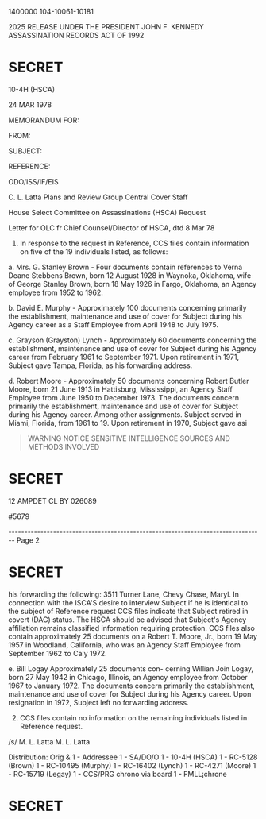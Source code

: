 1400000
104-10061-10181

2025 RELEASE UNDER THE PRESIDENT JOHN F. KENNEDY ASSASSINATION RECORDS ACT OF 1992

# SECRET

10-4H (HSCA)

24 MAR 1978

MEMORANDUM FOR:

FROM:

SUBJECT:

REFERENCE:

ODO/ISS/IF/EIS

C. L. Latta
Plans and Review Group
Central Cover Staff

House Select Committee on Assassinations (HSCA) Request

Letter for OLC fr Chief Counsel/Director of HSCA, dtd 8 Mar 78

1. In response to the request in Reference, CCS files contain information on five of the 19 individuals listed, as follows:

a. Mrs. G. Stanley Brown - Four documents contain references to Verna Deane Stebbens Brown, born 12 August 1928 in Waynoka, Oklahoma, wife of George Stanley Brown, born 18 May 1926 in Fargo, Oklahoma, an Agency employee from 1952 to 1962.

b. David E. Murphy - Approximately 100 documents concerning primarily the establishment, maintenance and use of cover for Subject during his Agency career as a Staff Employee from April 1948 to July 1975.

c. Grayson (Grayston) Lynch - Approximately 60 documents concerning the establishment, maintenance and use of cover for Subject during his Agency career from February 1961 to September 1971. Upon retirement in 1971, Subject gave Tampa, Florida, as his forwarding address.

d. Robert Moore - Approximately 50 documents concerning Robert Butler Moore, born 21 June 1913 in Hattisburg, Mississippi, an Agency Staff Employee from June 1950 to December 1973. The documents concern primarily the establishment, maintenance and use of cover for Subject during his Agency career. Among other assignments. Subject served in Miami, Florida, from 1961 to 19. Upon retirement in 1970, Subject gave asi

> WARNING NOTICE
> SENSITIVE INTELLIGENCE SOURCES
> AND METHODS INVOLVED

# SECRET

12 AMPDET
CL BY 026089

#5679


-------------------------------------------------------------------------------- Page 2

# SECRET

his forwarding the following: 3511 Turner Lane,
Chevy Chase, Maryl. In connection with the ISCA'S
desire to interview Subject if he is identical to the
subject of Reference request CCS files indicate that
Subject retired in covert (DAC) status. The HSCA
should be advised that Subject's Agency affiliation
remains classified information requiring protection.
CCS files also contain approximately 25 documents on a
Robert T. Moore, Jr., born 19 May 1957 in Woodland,
California, who was an Agency Staff Employee from
September 1962 το Caly 1972.

e. Bill Logay Approximately 25 documents con-
cerning Willian Join Logay, born 27 May 1942 in Chicago,
Illinois, an Agency employee from October 1967 to
January 1972. The documents concern primarily the
establishment, maintenance and use of cover for Subject
during his Agency career. Upon resignation in 1972,
Subject left no forwarding address.

2. CCS files contain no information on the remaining
   individuals listed in Reference request.

/s/ M. L. Latta
M. L. Latta

Distribution:
Orig & 1 - Addressee
1 - SA/DO/O
1 - 10-4H (HSCA)
1 - RC-5128 (Brown)
1 - RC-10495 (Murphy)
1 - RC-16402 (Lynch)
1 - RC-4271 (Moore)
1 - RC-15719 (Legay)
1 - CCS/PRG chrono via board
1 - FMLL¡chrone

# SECRET
